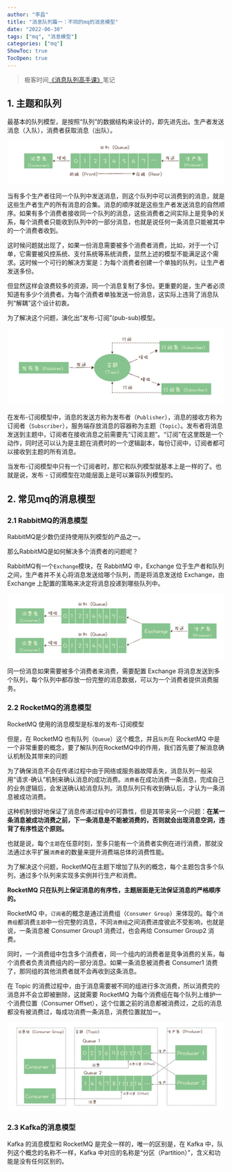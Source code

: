 ```yaml
---
author: "李昌"
title: "消息队列篇一：不同的mq的消息模型"
date: "2022-06-30"
tags: ["mq", "消息模型"]
categories: ["mq"]
ShowToc: true
TocOpen: true
---
```


> 极客时间[《消息队列高手课》](https://time.geekbang.org/column/article/110459)笔记

## 1. 主题和队列

最基本的队列模型，是按照“队列”的数据结构来设计的，即先进先出。生产者发送消息（入队），消费者获取消息（出队）。

![20220630200429](https://raw.githubusercontent.com/lich-Img/blogImg/master/img/20220630200429.png)

当有多个生产者往同一个队列中发送消息，则这个队列中可以消费到的消息，就是这些生产者生产的所有消息的合集。消息的顺序就是这些生产者发送消息的自然顺序。如果有多个消费者接收同一个队列的消息，这些消费者之间实际上是竞争的关系，每个消费者只能收到队列中的一部分消息，也就是说任何一条消息只能被其中的一个消费者收到。

这时候问题就出现了，如果一份消息需要被多个消费者消费，比如，对于一个订单，它需要被风控系统、支付系统等系统消费，显然上述的模型不能满足这个需求。这时候一个可行的解决方案是：为每个消费者创建一个单独的队列，让生产者发送多份。

但显然这样会浪费较多的资源，同一个消息复制了多份。更重要的是，生产者必须知道有多少个消费者。为每个消费者单独发送一份消息，这实际上违背了消息队列“解耦”这个设计初衷。

为了解决这个问题，演化出“发布-订阅”(pub-sub)模型。

![20220630200909](https://raw.githubusercontent.com/lich-Img/blogImg/master/img/20220630200909.png)

在发布-订阅模型中，消息的发送方称为发布者（`Publisher`），消息的接收方称为订阅者（`Subscriber`），服务端存放消息的容器称为主题（`Topic`）。发布者将消息发送到主题中，订阅者在接收消息之前需要先“订阅主题”。“订阅”在这里既是一个动作，同时还可以认为是主题在消费时的一个逻辑副本，每份订阅中，订阅者都可以接收到主题的所有消息。

当发布-订阅模型中只有一个订阅者时，那它和队列模型就基本上是一样的了。也就是说，发布 - 订阅模型在功能层面上是可以兼容队列模型的。

## 2. 常见mq的消息模型

### 2.1 RabbitMQ的消息模型

RabbitMQ是少数仍坚持使用队列模型的产品之一。

那么RabbitMQ是如何解决多个消费者的问题呢？

RabbitMQ有一个`Exchange`模块，在 RabbitMQ 中，Exchange 位于生产者和队列之间，生产者并不关心将消息发送给哪个队列，而是将消息发送给 Exchange，由 Exchange 上配置的策略来决定将消息投递到哪些队列中。

![20220630201402](https://raw.githubusercontent.com/lich-Img/blogImg/master/img/20220630201402.png)

同一份消息如果需要被多个消费者来消费，需要配置 Exchange 将消息发送到多个队列，每个队列中都存放一份完整的消息数据，可以为一个消费者提供消费服务。

### 2.2 RocketMQ的消息模型

RocketMQ 使用的消息模型是标准的发布-订阅模型

但是，在 RocketMQ 也有队列（`Queue`）这个概念，并且`队列`在 RocketMQ 中是一个非常重要的概念，要了解队列在RocketMQ中的作用，我们首先要了解消息确认机制及其带来的问题

为了确保消息不会在传递过程中由于网络或服务器故障丢失，消息队列一般采用“请求-确认”机制来确认消息的成功消费。`消费者`在成功消费一条消息，完成自己的业务逻辑后，会发送确认給消息队列。消息队列只有收到确认后，才认为一条消息被成功消费。

这种机制很好地保证了消息传递过程中的可靠性，但是其带来另一个问题：**在某一条消息被成功消费之前，下一条消息是不能被消费的，否则就会出现消息空洞，违背了有序性这个原则。**

也就是说，每个`主题`在任意时刻，至多只能有一个消费者实例在进行消费，那就没法通过水平扩展`消费者`的数量来提升消费端总体的消费性能。

为了解决这个问题，RocketMQ在主题下增加了队列的概念，每个主题包含多个队列，通过多个队列来实现多实例并行生产和消费。

**RocketMQ 只在队列上保证消息的有序性，主题层面是无法保证消息的严格顺序的。**

RocketMQ 中，`订阅者`的概念是通过消费组（`Consumer Group`）来体现的。每个`消费组`都消费`主题`中一份完整的消息，不同`消费组`之间消费进度彼此不受影响，也就是说，一条消息被 Consumer Group1 消费过，也会再给 Consumer Group2 消费。

同时，一个消费组中包含多个消费者，同一个组内的消费者是竞争消费的关系，每个消费者负责消费组内的一部分消息。如果一条消息被消费者 Consumer1 消费了，那同组的其他消费者就不会再收到这条消息。

在 Topic 的消费过程中，由于消息需要被不同的组进行多次消费，所以消费完的消息并不会立即被删除，这就需要 RocketMQ 为每个消费组在每个队列上维护一个消费位置（Consumer Offset），这个位置之前的消息都被消费过，之后的消息都没有被消费过，每成功消费一条消息，消费位置就加一。

![20220630203316](https://raw.githubusercontent.com/lich-Img/blogImg/master/img/20220630203316.png)

### 2.3 Kafka的消息模型

Kafka 的消息模型和 RocketMQ 是完全一样的，唯一的区别是，在 Kafka 中，队列这个概念的名称不一样，Kafka 中对应的名称是“分区（Partition）”，含义和功能是没有任何区别的。
